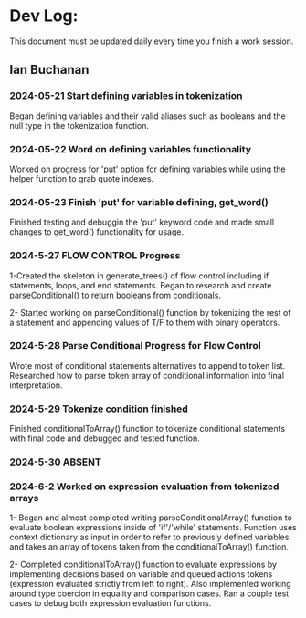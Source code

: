 # Dev Log:

This document must be updated daily every time you finish a work session.

## Ian Buchanan

### 2024-05-21 Start defining variables in tokenization 
Began defining variables and their valid aliases such as booleans and the null type in the tokenization function. 

### 2024-05-22 Word on defining variables functionality 
Worked on progress for 'put' option for defining variables while using the helper function to grab quote indexes. 

### 2024-05-23 Finish 'put' for variable defining, get_word() 
Finished testing and debuggin the 'put' keyword code and made small changes to get_word() functionality for usage.

### 2024-5-27 FLOW CONTROL Progress 
1-Created the skeleton in generate_trees() of flow control including if statements, loops, and end statements. 
Began to research and create parseConditional() to return booleans from conditionals. 

2- Started working on parseConditional() function by tokenizing the rest of a statement and appending values of T/F to them with binary operators. 

### 2024-5-28 Parse Conditional Progress for Flow Control 
Wrote most of conditional statements alternatives to append to token list. Researched how to parse token array of conditional information into final interpretation. 

### 2024-5-29 Tokenize condition finished 
Finished conditionalToArray() function to tokenize conditional statements with final code and debugged and tested function. 

### 2024-5-30 ABSENT 

### 2024-6-2 Worked on expression evaluation from tokenized arrays 
1- Began and almost completed writing parseConditionalArray() function to evaluate boolean expressions inside of 'if'/'while' statements. Function uses context dictionary 
as input in order to refer to previously defined variables and takes an array of tokens taken from the conditionalToArray() function. 

2- Completed conditionalToArray() function to evaluate expressions by implementing decisions based on variable and queued actions tokens (expression evaluated strictly from left to right). 
Also implemented working around type coercion in equality and comparison cases. 
Ran a couple test cases to debug both expression evaluation functions. 